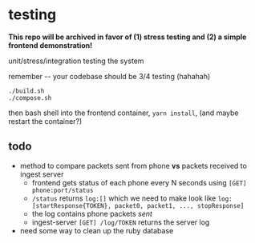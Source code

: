 # testing

**This repo will be archived in favor of (1) stress testing and (2) a simple frontend demonstration!**

unit/stress/integration testing the system

remember -- your codebase should be 3/4 testing (hahahah)

```
./build.sh
./compose.sh
```

then bash shell into the frontend container, `yarn install`, (and maybe restart the container?)

## todo

- method to compare packets sent from phone **vs** packets received to ingest server
   - frontend gets status of each phone every N seconds using `[GET] phone:port/status`
   - `/status` returns `log:[]` which we need to make look like `log:[startResponse{TOKEN}, packet0, packet1, ..., stopResponse]`
   - the log contains phone packets _sent_
   - ingest-server `[GET] /log/TOKEN` returns the server log
- need some way to clean up the ruby database
